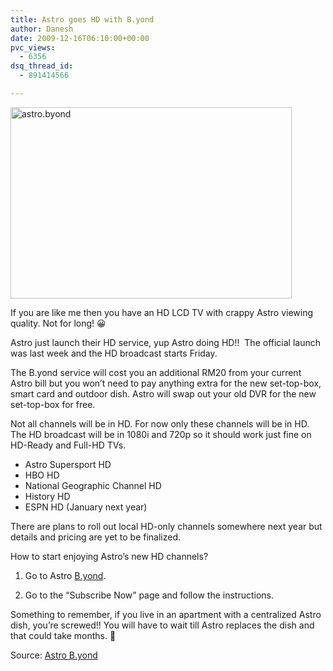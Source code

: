 ```yaml
---
title: Astro goes HD with B.yond
author: Danesh
date: 2009-12-16T06:10:00+00:00
pvc_views:
  - 6356
dsq_thread_id:
  - 891414566

---
```

[<img loading="lazy" class="alignnone size-medium wp-image-1896" title="astro.byond" src="/wp-content/uploads/2009/12/astro.byond_-450x306.png" alt="astro.byond" width="450" height="306" srcset="/wp-content/uploads/2009/12/astro.byond_-450x306.png 450w, /wp-content/uploads/2009/12/astro.byond_.png 644w" sizes="(max-width: 450px) 100vw, 450px" />][1]

<!--more-->

If you are like me then you have an HD LCD TV with crappy Astro viewing quality. Not for long! 😀

Astro just launch their HD service, yup Astro doing HD!!  The official launch was last week and the HD broadcast starts Friday.

The B.yond service will cost you an additional RM20 from your current Astro bill but you won&#8217;t need to pay anything extra for the new set-top-box, smart card and outdoor dish. Astro will swap out your old DVR for the new set-top-box for free.

Not all channels will be in HD. For now only these channels will be in HD. The HD broadcast will be in 1080i and 720p so it should work just fine on HD-Ready and Full-HD TVs.

  * Astro Supersport HD
  * HBO HD
  * National Geographic Channel HD
  * History HD
  * ESPN HD (January next year)

There are plans to roll out local HD-only channels somewhere next year but details and pricing are yet to be finalized.

How to start enjoying Astro&#8217;s new HD channels?

1. Go to Astro [B.yond][2].

2. Go to the &#8220;Subscribe Now&#8221; page and follow the instructions.

Something to remember, if you live in an apartment with a centralized Astro dish, you&#8217;re screwed!! You will have to wait till Astro replaces the dish and that could take months. 🙁

Source: [Astro B.yond][2]

 [1]: /wp-content/uploads/2009/12/astro.byond_.png
 [2]: http://www.astro.com.my/byond/index.asp